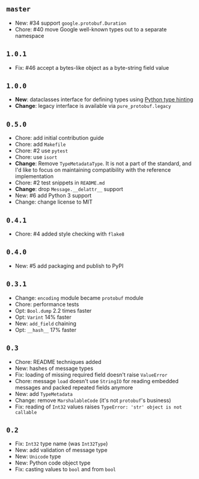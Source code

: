 ## `master`

- New: #34 support `google.protobuf.Duration`
- Chore: #40 move Google well-known types out to a separate namespace

## `1.0.1`

- Fix: #46 accept a bytes-like object as a byte-string field value

## `1.0.0`

- **New**: dataclasses interface for defining types using [Python type hinting](https://www.python.org/dev/peps/pep-0484/)
- **Change**: legacy interface is available via `pure_protobuf.legacy`

## `0.5.0`

- Chore: add initial contribution guide
- Chore: add `Makefile`
- Chore: #2 use `pytest`
- Chore: use `isort`
- **Change**: Remove `TypeMetadataType`. It is not a part of the standard, and I'd like to focus on maintaining compatibility with the reference implementation
- Chore: #2 test snippets in `README.md`
- **Change**: drop `Message.__delattr__` support
- New: #6 add Python 3 support
- Change: change license to MIT

## `0.4.1`

- Chore: #4 added style checking with `flake8`

## `0.4.0`

- New: #5 add packaging and publish to PyPI

## `0.3.1`

- Change: `encoding` module became `protobuf` module
- Chore: performance tests
- Opt: `Bool.dump` 2.2 times faster
- Opt: `Varint` 14% faster
- New: `add_field` chaining
- Opt: `__hash__` 17% faster

## `0.3`

- Chore: README techniques added
- New: hashes of message types
- Fix: loading of missing required field doesn't raise `ValueError`
- Chore: message `load` doesn't use `StringIO` for reading embedded messages and packed repeated fields anymore
- New: add `TypeMetadata`
- Change: remove `MarshalableCode` (it's not `protobuf`'s business)
- Fix: reading of `Int32` values raises `TypeError: 'str' object is not callable`

## `0.2`

- Fix: `Int32` type name (was `Int32Type`)
- New: add validation of message type
- New: `Unicode` type
- New: Python code object type
- Fix: casting values to `bool` and from `bool`
